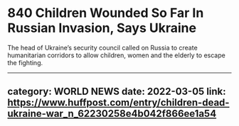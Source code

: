 # 840 Children Wounded So Far In Russian Invasion, Says Ukraine

The head of Ukraine’s security council called on Russia to create humanitarian corridors to allow children, women and the elderly to escape the fighting.

---
category: WORLD NEWS
date: 2022-03-05
link: https://www.huffpost.com/entry/children-dead-ukraine-war_n_62230258e4b042f866ee1a54
---
